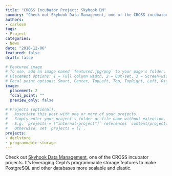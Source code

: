 ```yaml
---
title: "CROSS Incubator Project: Skyhook DM"
summary: "Check out Skyhook Data Management, one of the CROSS incubator projects."
authors:
- carlosm
tags:
- Project
categories:
- News
date: "2018-12-06"
featured: false
draft: false

# Featured image
# To use, add an image named `featured.jpg/png` to your page's folder.
# Placement options: 1 = Full column width, 2 = Out-set, 3 = Screen-width
# Focal point options: Smart, Center, TopLeft, Top, TopRight, Left, Right, BottomLeft, Bottom, BottomRight
image:
  placement: 2
  focal_point: ""
  preview_only: false

# Projects (optional).
#   Associate this post with one or more of your projects.
#   Simply enter your project's folder or file name without extension.
#   E.g. `projects = ["internal-project"]` references `content/project/deep-learning/index.md`.
#   Otherwise, set `projects = []`.
projects:
- declstore
- programmable-storage
---
```

Check out [Skyhook Data Management](http://skyhookdm.com), one of the CROSS incubator projects. It’s leveraging Ceph’s  programmable storage features to make PostgreSQL and other databases  more scalable and elastic.

